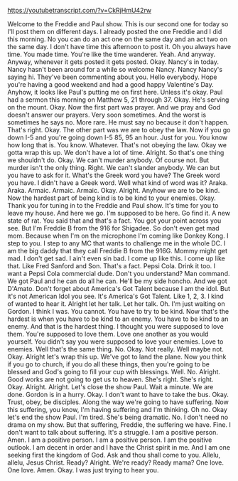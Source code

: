 https://youtubetranscript.com/?v=CkRjHmU42rw

 Welcome to the Freddie and Paul show. This is our second one for today so I'll post them on different days. I already posted the one Freddie and I did this morning. No you can do an act one on the same day and an act two on the same day. I don't have time this afternoon to post it. Oh you always have time. You made time. You're like the time wanderer. Yeah. And anyway. Anyway, whenever it gets posted it gets posted. Okay. Nancy's in today. Nancy hasn't been around for a while so welcome Nancy. Nancy Nancy's saying hi. They've been commenting about you. Hello everybody. Hope you're having a good weekend and had a good happy Valentine's Day. Anyhow, it looks like Paul's putting me on first here. Unless it's okay. Paul had a sermon this morning on Matthew 5, 21 through 37. Okay. He's serving on the mount. Okay. Now the first part was prayer. And we pray and God doesn't answer our prayers. Very soon sometimes. And the worst is sometimes he says no. More rare. He must say no because it don't happen. That's right. Okay. The other part was we are to obey the law. Now if you go down I-5 and you're going down I-5 85, 95 an hour. Just for you. You know how long that is. You know. Whatever. That's not obeying the law. Okay we gotta wrap this up. We don't have a lot of time. Alright. So that's one thing we shouldn't do. Okay. We can't murder anybody. Of course not. But murder isn't the only thing. Right. We can't slander anybody. We can but you have to ask for it. What's the Greek word you have? The Greek word you have. I didn't have a Greek word. Well what kind of word was it? Araka. Araka. Armaic. Armaic. Armaic. Okay. Alright. Anyhow we are to be kind. Now the hardest part of being kind is to be kind to your enemies. Okay. Thank you for tuning in to the Freddie and Paul show. It's time for you to leave my house. And here we go. I'm supposed to be here. Go find it. A new state of rat. You said that and that's a fact. You got your point across you see. But I'm Freddie B from the 916 for Shigadee. So don't even get mad mom. Because when I'm on the microphone I'm coming like Donkey Kong. I step to you. I step to any MC that wants to challenge me in the whole DC. I am the big daddy that they call Freddie B from the 916G. Mommy might get mad. I don't get sad. I ain't even sin bad. I come up like this. I come up like that. Like Fred Sanford and Son. That's a fact. Pepsi Cola. Drink it too. I want a Pepsi Cola commercial dude. Don't you understand? Man command. We got Paul and he can do all he can. He'll be my side honcho. And we got D'Amato. Don't forget about America's Got Talent because I am the idol. But it's not American Idol you see. It's America's Got Talent. Like 1, 2, 3. I kind of wanted to hear it. Alright let her talk. Let her talk. Oh. I'm just waiting on Gordon. I think I was. You cannot. You have to try to be kind. Now that's the hardest is when you have to be kind to an enemy. You have to be kind to an enemy. And that is the hardest thing. I thought you were supposed to love them. You're supposed to love them. Love one another as you would yourself. You didn't say you were supposed to love your enemies. Love to enemies. Well that's the same thing. No. Okay. Not really. Well maybe not. Okay. Alright let's wrap this up. We've got to land the plane. Now you think if you go to church, if you do all these things, then you're going to be blessed and God's going to fill your cup with blessings. Well. No. Alright. Good works are not going to get us to heaven. She's right. She's right. Okay. Alright. Alright. Let's close the show Paul. Wait a minute. We are done. Gordon is in a hurry. Okay. I don't want to have to take the bus. Okay. Trust, obey, be disciples. Along the way we're going to have suffering. Now this suffering, you know, I'm having suffering and I'm thinking. Oh no. Okay let's end the show Paul. I'm tired. She's being dramatic. No. I don't need no drama on my show. But that suffering, Freddie, the suffering we have. Fine. I don't want to talk about suffering. It's a struggle. I am a positive person. Amen. I am a positive person. I am a positive person. I am the positive outlook. I am decent in order and I have the Christ spirit in me. And I am one seeking first the kingdom of God. Ask and thou shall come to you. Allelu, allelu, Jesus Christ. Ready? Alright. We're ready? Ready mama? One love. One love. Amen. Okay. I was just trying to hear you.